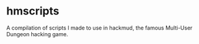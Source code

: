 # hmscripts
A compilation of scripts I made to use in hackmud, the famous Multi-User Dungeon hacking game.
